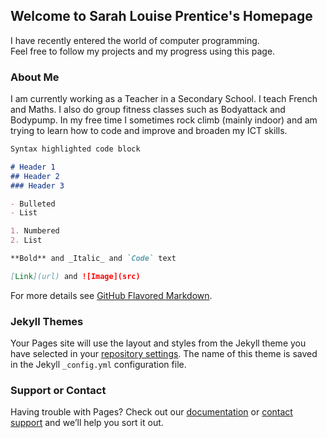 ## Welcome to Sarah Louise Prentice's Homepage

I have recently entered the world of computer programming. <br/>
Feel free to follow my projects and my progress using this page.

### About Me

I am currently working as a Teacher in a Secondary School. I teach French and Maths. I also do group fitness classes such as Bodyattack and Bodypump. In my free time I sometimes rock climb (mainly indoor) and am trying to learn how to code and improve and broaden my ICT skills.

```markdown
Syntax highlighted code block

# Header 1
## Header 2
### Header 3

- Bulleted
- List

1. Numbered
2. List

**Bold** and _Italic_ and `Code` text

[Link](url) and ![Image](src)
```

For more details see [GitHub Flavored Markdown](https://guides.github.com/features/mastering-markdown/).

### Jekyll Themes

Your Pages site will use the layout and styles from the Jekyll theme you have selected in your [repository settings](https://github.com/Sarah-L-Prentice/Sarah-L-Prentice.github.io/settings). The name of this theme is saved in the Jekyll `_config.yml` configuration file.

### Support or Contact

Having trouble with Pages? Check out our [documentation](https://help.github.com/categories/github-pages-basics/) or [contact support](https://github.com/contact) and we’ll help you sort it out.
